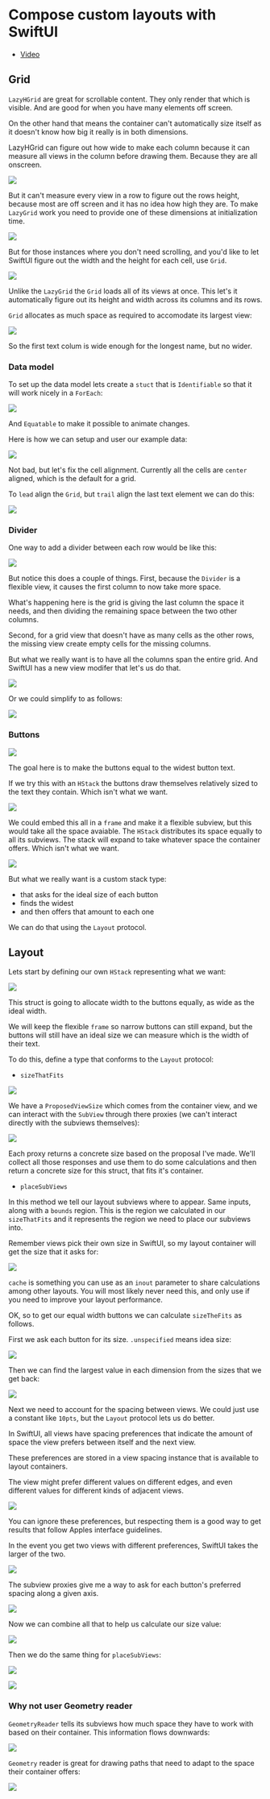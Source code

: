 # Compose custom layouts with SwiftUI

- [Video](https://developer.apple.com/videos/play/wwdc2022/10056/)

## Grid

`LazyHGrid` are great for scrollable content. They only render that which is visible. And are good for when you have many elements off screen.

On the other hand that means the container can't automatically size itself as it doesn't know how big it really is in both dimensions.

LazyHGrid can figure out how wide to make each column because it can measure all views in the column before drawing them. Because they are all onscreen.

![](images/1.png)

But it can't measure every view in a row to figure out the rows height, because most are off screen and it has no idea how high they are. To make `LazyGrid` work you need to provide one of these dimensions at initialization time.

![](images/2.png)

But for those instances where you don't need scrolling, and you'd like to let SwiftUI figure out the width and the height for each cell, use `Grid`.

![](images/3.png)

Unlike the `LazyGrid` the `Grid` loads all of its views at once. This let's it automatically figure out its height and width across its columns and its rows.

`Grid` allocates as much space as required to accomodate its largest view:

![](images/4.png)

So the first text colum is wide enough for the longest name, but no wider.

### Data model

To set up the data model lets create a `stuct` that is `Identifiable` so that it will work nicely in a `ForEach`:

![](images/5.png)

And `Equatable` to make it possible to animate changes.

Here is how we can setup and user our example data:

![](images/6.png)

Not bad, but let's fix the cell alignment. Currently all the cells are `center` aligned, which is the default for a grid.

To `lead` align the `Grid`, but `trail` align the last text element we can do this:

![](images/7.png)

### Divider

One way to add a divider between each row would be like this:

![](images/8.png)

But notice this does a couple of things. First, because the `Divider` is a flexible view, it causes the first column to now take more space.

What's happening here is the grid is giving the last column the space it needs, and then dividing the remaining space between the two other columns.

Second, for a grid view that doesn't have as many cells as the other rows, the missing view create empty cells for the missing columns.

But what we really want is to have all the columns span the entire grid. And SwiftUI has a new view modifer that let's us do that.

![](images/9.png)

Or we could simplify to as follows:

![](images/10.png)

### Buttons

![](images/11.png)

The goal here is to make the buttons equal to the widest button text.

If we try this with an `HStack` the buttons draw themselves relatively sized to the text they contain. Which isn't what we want.

![](images/12.png)

We could embed this all in a `frame` and make it a flexible subview, but this would take all the space avaiable. The `HStack` distributes its space equally to all its subviews. The stack will expand to take whatever space the container offers. Which isn't what we want.

![](images/13.png)

But what we really want is a custom stack type:

- that asks for the ideal size of each button
- finds the widest
- and then offers that amount to each one

We can do that using the `Layout` protocol.

## Layout

Lets start by defining our own `HStack` representing what we want:

![](images/14.png)

This struct is going to allocate width to the buttons equally, as wide as the ideal width.

We will keep the flexible `frame` so narrow buttons can still expand, but the buttons will still have an ideal size we can measure which is the width of their text.

To do this, define a type that conforms to the `Layout` protocol:

- `sizeThatFits`

![](images/15.png)

We have a `ProposedViewSize` which comes from the container view, and we can interact with the `SubView` through there proxies (we can't interact directly with the subviews themselves):

![](images/16.png) 

Each proxy returns a concrete size based on the proposal I've made. We'll collect all those responses and use them to do some calculations and then return a concrete size for this struct, that fits it's container.

- `placeSubViews`

In this method we tell our layout subviews where to appear. Same inputs, along with a `bounds` region. This is the region we calculated in our `sizeThatFits` and it represents the region we need to place our subviews into.

Remember views pick their own size in SwiftUI, so my layout container will get the size that it asks for:

![](images/17.png) 

`cache` is something you can use as an `inout` parameter to share calculations among other layouts. You will most likely never need this, and only use if you need to improve your layout performance.

OK, so to get our equal width buttons we can calculate `sizeTheFits` as follows.

First we ask each button for its size. `.unspecified` means idea size:

![](images/18.png)

Then we can find the largest value in each dimension from the sizes that we get back:

![](images/19.png)

Next we need to account for the spacing between views. We could just use a constant like `10pts`, but the `Layout` protocol lets us do better.

In SwiftUI, all views have spacing preferences that indicate the amount of space the view prefers between itself and the next view.

These preferences are stored in a view spacing instance that is available to layout containers.

The view might prefer different values on different edges, and even different values for different kinds of adjacent views.

![](images/20.png)

You can ignore these preferences, but respecting them is a good way to get results that follow Apples interface guidelines.

In the event you get two views with different preferences, SwiftUI takes the larger of the two.

![](images/21.png)

The subview proxies give me a way to ask for each button's preferred spacing along a given axis.

![](images/22.png)

Now we can combine all that to help us calculate our size value:

![](images/23.png)

Then we do the same thing for `placeSubViews`:

![](images/24.png)

![](images/25.png)

### Why not user Geometry reader

`GeometryReader` tells its subviews how much space they have to work with based on their container. This information flows downwards:

![](images/26.png)

`Geometry` reader is great for drawing paths that need to adapt to the space their container offers:

![](images/27.png)





